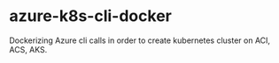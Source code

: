# azure-k8s-cli-docker
Dockerizing Azure cli calls in order to create kubernetes cluster on ACI, ACS, AKS. 

